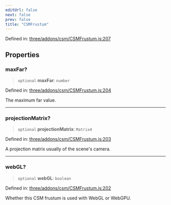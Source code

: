 ```yaml
---
editUrl: false
next: false
prev: false
title: "CSMFrustum"
---
```


Defined in: [three/addons/csm/CSMFrustum.js:207](https://github.com/DefinitelyMaybe/three-i18n/blob/fa57b79433d1c349ffb23a78727299c8d4190136/three/addons/csm/CSMFrustum.js#L207)

## Properties

### maxFar?

> `optional` **maxFar**: `number`

Defined in: [three/addons/csm/CSMFrustum.js:204](https://github.com/DefinitelyMaybe/three-i18n/blob/fa57b79433d1c349ffb23a78727299c8d4190136/three/addons/csm/CSMFrustum.js#L204)

The maximum far value.

***

### projectionMatrix?

> `optional` **projectionMatrix**: `Matrix4`

Defined in: [three/addons/csm/CSMFrustum.js:203](https://github.com/DefinitelyMaybe/three-i18n/blob/fa57b79433d1c349ffb23a78727299c8d4190136/three/addons/csm/CSMFrustum.js#L203)

A projection matrix usually of the scene's camera.

***

### webGL?

> `optional` **webGL**: `boolean`

Defined in: [three/addons/csm/CSMFrustum.js:202](https://github.com/DefinitelyMaybe/three-i18n/blob/fa57b79433d1c349ffb23a78727299c8d4190136/three/addons/csm/CSMFrustum.js#L202)

Whether this CSM frustum is used with WebGL or WebGPU.
